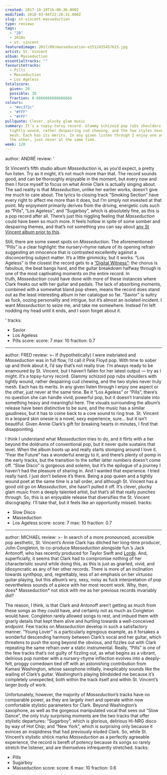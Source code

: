 ```yaml
---
created: 2017-10-19T16:00:36.000Z
modified: 2018-03-04T22:26:31.000Z
slug: st-vincent-masseduction
type: reviews
tags:
  - "20"
  - 2010s
  - st. vincent
featuredimage: 2017/09/masseducation-e1512435457615.jpg
artist: St. Vincent
album: Masseduction
essentialtracks: ""
favouritetracks:
  - Pills
  - Masseduction
  - Los Ageless
totalscore:
  given: 20
  possible: 30
  fraction: 0.6666666666666666
colours:
  - "#ec372c"
  - "#FFF"
  - "#FFF"
pullquote: Clever, plucky glam music
summary: It’s a topsy-turvy record. Glammy schizoid pop rubs shoulders with
  tightly wound, rather despairing cud chewing, and the two styles never truly
  mesh. Each has its merits. In any given listen through I enjoy one aspect or
  the other, just never at the same time.
week: 120
---
```

author: ANDRÉ
review: '<div class="_d97"><p>St Vincent’s fifth studio album
  <em>Masseduction</em> is, as you’d expect, a pretty fun listen. Try as it
  might, it’s not much more than that. The record sounds good, and can be
  thoroughly enjoyable in the moment, but every now and then I force myself to
  focus on what Annie Clark is actually singing about. The sad reality is that
  <em>Masseduction</em>, unlike her earlier works, doesn’t give me much to care
  about. The lyrics to closing track “Smoking Section” have every right to
  affect me more than it does, but I’m simply not invested at that point. My
  enjoyment primarily derives from the driving, energetic cuts such as “Pills”,
  “Los Ageless”, and “Sugarboy”, which is absolutely fine, as this is a pop
  record after all. There’s just this niggling feeling that
  <em>Masseduction</em> could have been so much more. It feels hollow in spite
  of some somber and despairing themes, and that’s not something you can say
  about <a href="https://audioxide.com/reviews/st-vincent-st-vincent/"
  target="_blank" rel="noopener">any St Vincent album prior to
  this</a>.</p><p>Still, there are some sweet spots on <em>Masseduction</em>.
  The aforementioned “Pills” is a clear highlight: the nursery-rhyme nature of
  its opening refrain suggesting an innocence that is contrasted excellently
  against a disconcerting subject matter. It’s a little gimmicky, but it works.
  “Los Ageless” is the closest the record gets to a <a
  href="https://www.youtube.com/watch?v=mVAxUMuhz98" target="_blank"
  rel="noopener">“Digital Witness”</a>: the chorus is fabulous, the beat bangs
  hard, and the guitar breakdown halfway through is one of the most captivating
  moments on the entire record. In truth,&nbsp;<em>Masseduction&nbsp;</em>could
  have done with more of these instances where Clark freaks out with her guitar
  and pedals. The lack of absorbing moments, combined with a somewhat bland pop
  sheen, means the record does stand out as the least interesting album in her
  catalogue so far. “Savior” is sultry as fuck, oozing personality and intrigue,
  but it’s almost an isolated incident. I want <em>Masseduction</em> to seize
  me, and take me somewhere. Instead I’m left nodding my head until it ends, and
  I soon forget about it.</p></div>'
tracks:
  - Savior
  - ­­Los Ageless
  - ­­Pills
score:
  score: 7
  max: 10
  fraction: 0.7
---
author: FRED
review: >-
  If (hypothetically) I were inebriated and *Masseduction* was in full flow, I’d
  call it Pink Floyd pop. With time to sober up and think about it, I’d say
  that’s not really true. I’m always ready to be enamoured by St. Vincent, but I
  haven’t fallen for her latest output — try as I might. It’s a topsy-turvy
  record. Glammy schizoid pop rubs shoulders with tightly wound, rather
  despairing cud chewing, and the two styles never truly mesh. Each has its
  merits. In any given listen through I enjoy one aspect or the other, just
  never at the same time. Be it “Los Ageless” or “Pills”, there’s no question
  she can handle vivid, powerful pop, but it doesn’t translate into something
  heavy and meaningful here. The visuals surrounding the album’s release have
  been distinctive to be sure, and the music has a similar gaudiness, but it has
  to come back to a core sound to ring true. St. Vincent in a leopard skin
  onesie is a novel, sexy experience, sure… but it isn’t beautiful. Given Annie
  Clark’s gift for breaking hearts in minutes, I find that disappointing.

  I think I understand what *Masseduction* tries to do, and it flirts with a tier beyond the doldrums of conventional pop, but it never quite sustains that level. When the album boots up and really starts stomping around I love it. “Fear the Future” has a wonderful energy to it, and there’s plenty of pomp in the early tracks, but the transition to the softer latter numbers doesn’t come off. “Slow Disco” is gorgeous and solemn, but it’s the epilogue of a journey I haven’t had the pleasure of sharing in. And I wanted that experience. I tried really hard. I just don’t believe it’s there. Being a pop queen and a tightly wound poet at the same time is a tall order, and although St. Vincent has a good old go on *Masseduction*, she hasn’t pulled it off. It’s clever, plucky glam music from a deeply talented artist, but that’s all that really punches through. So, this is an enjoyable release that diversifies the St. Vincent discography. I’ll take that, but it feels like an opportunity missed.
tracks:
  - Slow Disco
  - ­­Masseduction
  - ­­Los Ageless
score:
  score: 7
  max: 10
  fraction: 0.7
---
author: MICHAEL
review: >-
  In search of a more pronounced, accessible pop aesthetic, St. Vincent’s Annie
  Clark has ditched her long-time producer, John Congleton, to co-produce
  *Masseduction* alongside fun.’s Jack Antonoff, who has recently produced for
  Taylor Swift and
  [Lorde](<https://audioxide.com/listeningparties/lorde-melodrama/>). And,
  superficially, it seems that Clark had to compromise nothing of her
  characteristic sound while doing this, as this is just as gnarled, vivid, and
  idiosyncratic as any of her other records. There is more of an inclination
  towards synthpop, and, regrettably, less of an emphasis on her virtuoso guitar
  playing, but this album’s wry, sexy, noisy as fuck interpretation of pop
  nevertheless sounds of a piece with her most recent work. Why, then, does*
  Masseduction* not stick with me as her previous records invariably did?

  The reason, I think, is that Clark and Antonoff aren’t getting as much from these songs as they could have, and certainly not as much as Congleton would have. Congleton rarely allowed songs to rest, and imbued them with gnarly details that kept them alive and hurtling towards a well-conceived endpoint. Few tracks on *Masseduction* develop in such a satisfactory manner. “Young Lover” is a particularly egregious example, as it forsakes a wonderful descending harmony between Clark’s vocal and her guitar, which threatens to push the song beyond the obvious, and fizzles out with Clark repeating the same refrain over a static instrumental. Really, “Pills” is one of the few tracks that’s not guilty of fizzling out, as what begins as a vibrant, delirious pop number with a nursery-rhyme inflection evolves into a deeply-felt, proggy comedown tied off with an astonishing contribution from Kamasi Washington, whose saxophone initially, inexplicably sounds like the wailing of Clark’s guitar. Washington’s playing blindsided me because it’s completely unexpected, both within the track itself and within St. Vincent’s larger body of work.

  Unfortunately, however, the majority of *Masseduction*’s tracks have no comparable power, as they are largely inert and operate within now comfortable stylistic parameters for Clark. Beyond Washington’s saxophone, as well as the gorgeous manipulated vocal that sees out “Slow Dance”, the only truly surprising moments are the two tracks that offer stylistic departures: “Sugarboy”, which is glorious, delirious Hi-NRG disco by way of Hot Chip; and “New York”, which is surprising only because it evinces an insipidness that had previously eluded Clark. So, while St. Vincent’s stylistic shtick marks *Masseduction* as a perfectly agreeable experience, the record is bereft of potency because its songs so rarely stretch the listener, and are themselves infrequently stretched.
tracks:
  - Pills
  - ­­Sugarboy
  - ­­Masseduction
score:
  score: 6
  max: 10
  fraction: 0.6
